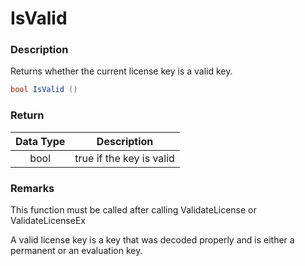 # IsValid

### Description

Returns whether the current license key is a valid key.

```csharp
bool IsValid ()
```

### Return

| Data Type | Description              |
| :-------: | ------------------------ |
|    bool   | true if the key is valid |

### Remarks

This function must be called after calling ValidateLicense or ValidateLicenseEx

A valid license key is a key that was decoded properly and is either a permanent or an evaluation key.
